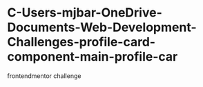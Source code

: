 # C-Users-mjbar-OneDrive-Documents-Web-Development-Challenges-profile-card-component-main-profile-car
frontendmentor challenge
